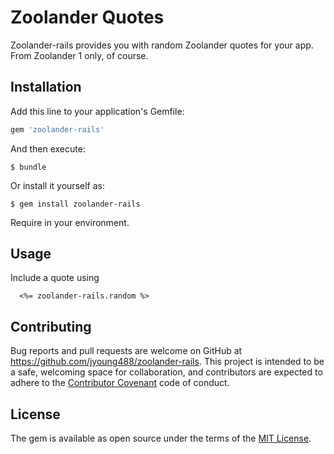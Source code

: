 # Zoolander Quotes

Zoolander-rails provides you with random Zoolander quotes for your app. From Zoolander 1 only, of course.

## Installation

Add this line to your application's Gemfile:

```ruby
gem 'zoolander-rails'
```

And then execute:

    $ bundle

Or install it yourself as:

    $ gem install zoolander-rails

Require in your environment.

## Usage

Include a quote using
```
  <%= zoolander-rails.random %>
```

## Contributing

Bug reports and pull requests are welcome on GitHub at https://github.com/jyoung488/zoolander-rails. This project is intended to be a safe, welcoming space for collaboration, and contributors are expected to adhere to the [Contributor Covenant](http://contributor-covenant.org) code of conduct.


## License

The gem is available as open source under the terms of the [MIT License](http://opensource.org/licenses/MIT).
